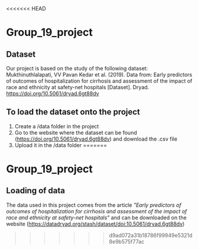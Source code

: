 <<<<<<< HEAD
# Group_19_project

## Dataset

Our project is based on the study of the following dataset: Mukthinuthlalapati, VV Pavan Kedar et al. (2019). Data from: Early predictors of outcomes of hospitalization for cirrhosis and assessment of the impact of race and ethnicity at safety-net hospitals [Dataset]. Dryad. <https://doi.org/10.5061/dryad.6gt88dv>

## To load the dataset onto the project

1) Create a /data folder in the project 
2) Go to the website where the dataset can be found (<https://doi.org/10.5061/dryad.6gt88dv>) and download the .csv file 
3) Upload it in the /data folder 
=======
# Group_19_project 

## Loading of data
The data used in this project comes from the article _"Early predictors of outcomes of hospitalization for cirrhosis and assessment of the impact of race and ethnicity at safety-net hospitals"_ and can be downloaded on the website (https://datadryad.org/stash/dataset/doi:10.5061/dryad.6gt88dv)
>>>>>>> d9ad072a31b18786f99949e5321d8e9b575f77ac
